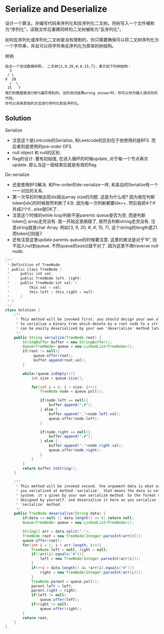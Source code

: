 # Serialize and Deserialize

设计一个算法，并编写代码来序列化和反序列化二叉树。将树写入一个文件被称为“序列化”，读取文件后重建同样的二叉树被称为“反序列化”。

如何反序列化或序列化二叉树是没有限制的，你只需要确保可以将二叉树序列化为一个字符串，并且可以将字符串反序列化为原来的树结构。

样例

    给出一个测试数据样例， 二叉树{3,9,20,#,#,15,7}，表示如下的树结构：
      3
     / \
    9  20
      /  \
     15   7
    我们的数据是进行BFS遍历得到的。当你测试结果wrong answer时，你可以作为输入调试你的代码。
    你可以采用其他的方法进行序列化和反序列化。

## Solution

Serialize

+ 注意这个是Lintcode的Serialize, 和Leetcode的区别在于他使用的是BFS. 而后者则是使用的pre-order DFS.
+ null object 和 null的区别.
+ flag的设计: 要有初始值, 在进入循环的时候update, 对于每一个节点再次update. 那么当这一层结束后就是有效的flag.

De-serialize

+ 还是使用BFS解决. 和Pre-order的de-serialize一样, 和各自的Serialize有一个一一对应的关系.
+ 第一次写的时候出现idx超出array size的问题. 这是为什么呢? 因为我在判断token[idx]的时候居然判断了4次. 因为每一次判断都要idx++. 然后我把4个if并成2个if…else就OK了.
+ 注意这个时候的while loop判断不是parents queue是否为空, 而是判断token[] array走完没有. 我一开始这里搞错了, 居然去判断string走完没有. 注意string就是char Array. 例如{3, 9, 20, #, #, 15, 7}, 这个string的length是21. 而token[]则是7.
+ 还有注意这里update parents queue的时候要注意. 这里的做法是对于”#”, 则不加入null到queue. 不然queue的size()就不对了. 因为这里不用traverse null node.

```java
/**
 * Definition of TreeNode:
 * public class TreeNode {
 *     public int val;
 *     public TreeNode left, right;
 *     public TreeNode(int val) {
 *         this.val = val;
 *         this.left = this.right = null;
 *     }
 * }
 */
class Solution {
    /**
     * This method will be invoked first, you should design your own algorithm
     * to serialize a binary tree which denote by a root node to a string which
     * can be easily deserialized by your own "deserialize" method later.
     */
    public String serialize(TreeNode root) {
        StringBuffer buffer = new StringBuffer();
        Queue<TreeNode> queue = new LinkedList<TreeNode>();
        if(root != null){
             queue.offer(root);
             buffer.append(root.val);
        }

        while(!queue.isEmpty()){
            int size = queue.size();

            for(int i = 0; i < size; i++){
                TreeNode node = queue.poll();

                if(node.left == null){
                    buffer.append(",#");
                } else {
                    buffer.append(","+node.left.val);
                    queue.offer(node.left);
                }

                if(node.right == null){
                    buffer.append(",#");
                } else {
                    buffer.append(","+node.right.val);
                    queue.offer(node.right);
                }
            }
        }
        return buffer.toString();
    }

    /**
     * This method will be invoked second, the argument data is what exactly
     * you serialized at method "serialize", that means the data is not given by
     * system, it's given by your own serialize method. So the format of data is
     * designed by yourself, and deserialize it here as you serialize it in
     * "serialize" method.
     */
    public TreeNode deserialize(String data) {
        if(data == null || data.length() == 0) return null;
        Queue<TreeNode> queue = new LinkedList<TreeNode>();

        String[] arr = data.split(",");
        TreeNode root = new TreeNode(Integer.parseInt(arr[0]));
        queue.offer(root);
        for(int i = 1; i < arr.length; i++){
            TreeNode left = null, right = null;
            if(!arr[i].equals("#")){
                left = new TreeNode(Integer.parseInt(arr[i]));
            }
            if(++i < data.length() && !arr[i].equals("#")){
                right = new TreeNode(Integer.parseInt(arr[i]));
            }
            TreeNode parent = queue.poll();
            parent.left = left;
            parent.right = right;
            if(left != null)
                queue.offer(left);
            if(right != null)
                queue.offer(right);
        }
        return root;
    }
}
```

